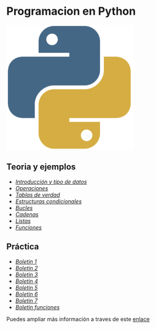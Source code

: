 # Programacion en Python
![imagen_python](https://github.com/alvarojimeenez/Programacion/blob/master/phyton1.png)
## Teoria y ejemplos
   - [_Introducción y tipo de datos_][introduccion]
   - [_Operaciones_][operar]
   - [_Tablas de verdad_][tabla]
   - [_Estructuras condicionales_][condicion]
   - [_Bucles_][bucles]
   - [_Cadenas_][cadenas]
   - [_Listas_][listas]
   - [_Funciones_][funcion]
## Práctica
  - [_Boletin 1_][boletin1]
  - [_Boletin 2_][boletin2]
  - [_Boletin 3_][boletin3]
  - [_Boletin 4_][boletin4]
  - [_Boletin 5_][boletin5]
  - [_Boletin 6_][boletin6]
  - [_Boletin 7_][boletin7]
  - [_Boletin funciones_][funciones]

[boletin1]:https://github.com/alvarojimeenez/Programacion/blob/master/Programaci%C3%B3n/Boletin1.py
[boletin2]:https://github.com/alvarojimeenez/Programacion/blob/master/Programaci%C3%B3n/Boletin2.py
[boletin3]:https://github.com/alvarojimeenez/Programacion/blob/master/Programaci%C3%B3n/Boletin3.py
[boletin4]:https://github.com/alvarojimeenez/Programacion/blob/master/Programaci%C3%B3n/Boletin4.py
[boletin5]:https://github.com/alvarojimeenez/Programacion/blob/master/Programaci%C3%B3n/Boletin5.py
[boletin6]:https://github.com/alvarojimeenez/Programacion/blob/master/Programaci%C3%B3n/Boletin6.py
[boletin7]:https://github.com/alvarojimeenez/Programacion/blob/master/Programaci%C3%B3n/Boletin7.py
[funciones]:https://github.com/alvarojimeenez/Programacion/blob/master/Programaci%C3%B3n/funciones.py
[introduccion]:https://github.com/alvarojimeenez/Programacion/blob/master/Programaci%C3%B3n/miPrimerProyecto.py
[operar]:https://github.com/alvarojimeenez/Programacion/blob/master/Programaci%C3%B3n/operaciones.py
[tabla]:https://github.com/alvarojimeenez/Programacion/blob/master/Programaci%C3%B3n/True_false.py
[condicion]:https://github.com/alvarojimeenez/Programacion/blob/master/Programaci%C3%B3n/Condicionales.py
[bucles]:https://github.com/alvarojimeenez/Programacion/blob/master/Programaci%C3%B3n/bucles.py
[cadenas]:https://github.com/alvarojimeenez/Programacion/blob/master/Programaci%C3%B3n/cadena.py
[listas]:https://github.com/alvarojimeenez/Programacion/blob/master/Programaci%C3%B3n/listas.py
[funcion]:https://github.com/alvarojimeenez/Programacion/blob/master/Programaci%C3%B3n/funcion.py
[enlace]:https://github.com/jms3du/prog_python

Puedes ampliar más información a traves de este [enlace][enlace]
